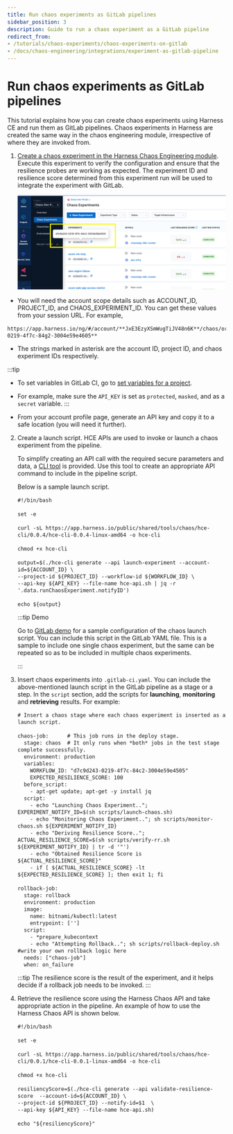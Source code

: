 ```yaml
---
title: Run chaos experiments as GitLab pipelines
sidebar_position: 3
description: Guide to run a chaos experiment as a GitLab pipeline
redirect_from:
- /tutorials/chaos-experiments/chaos-experiments-on-gitlab
- /docs/chaos-engineering/integrations/experiment-as-gitlab-pipeline
---
```


# Run chaos experiments as GitLab pipelines

This tutorial explains how you can create chaos experiments using Harness CE and run them as GitLab pipelines. Chaos experiments in Harness are created the same way in the chaos engineering module, irrespective of where they are invoked from.

1. [Create a chaos experiment in the Harness Chaos Engineering module](/docs/chaos-engineering/use-harness-ce/experiments/create-experiments). Execute this experiment to verify the configuration and ensure that the resilience probes are working as expected. The experiment ID and resilience score determined from this experiment run will be used to integrate the experiment with GitLab.

   ![chaos experiment with ID and resilience score](./static/chaos-experiments-with-id.png)

- You will need the account scope details such as ACCOUNT_ID, PROJECT_ID, and CHAOS_EXPERIMENT_ID. You can get these values from your session URL.
For example,

```
https://app.harness.io/ng/#/account/**JxE3EzyXSmWugTiJV48n6K**/chaos/orgs/default/projects/**default_project**/experiments/**d7c9d243-0219-4f7c-84g2-3004e59e4605**
```

- The strings marked in asterisk are the account ID, project ID, and chaos experiment IDs respectively.

:::tip
- To set variables in GitLab CI, go to [set variables for a project](https://docs.gitlab.com/ee/ci/variables/?_gl=1*ysqeh0*_ga*MTc2NzQ4NTYwLjE2NjQ4MDQ0NjI.*_ga_ENFH3X7M5Y*MTY4MDE0MTE5NC42LjEuMTY4MDE0NDgxNS4wLjAuMA..#for-a-project).
- For example, make sure the `API_KEY` is set as `protected`,  `masked`, and as a `secret` variable.
:::

- From your account profile page, generate an API key and copy it to a safe location (you will need it further).

2. Create a launch script. HCE APIs are used to invoke or launch a chaos experiment from the pipeline.

   To simplify creating an API call with the required secure parameters and data, a [CLI tool](https://app.harness.io/public/shared/tools/chaos/hce-cli/0.0.4/hce-cli-0.0.4-linux-amd64) is provided. Use this tool to create an appropriate API command to include in the pipeline script.

   Below is a sample launch script.

   ```
   #!/bin/bash

   set -e

   curl -sL https://app.harness.io/public/shared/tools/chaos/hce-cli/0.0.4/hce-cli-0.0.4-linux-amd64 -o hce-cli

   chmod +x hce-cli

   output=$(./hce-cli generate --api launch-experiment --account-id=${ACCOUNT_ID} \
   --project-id ${PROJECT_ID} --workflow-id ${WORKFLOW_ID} \
   --api-key ${API_KEY} --file-name hce-api.sh | jq -r '.data.runChaosExperiment.notifyID')

   echo ${output}
   ```

   :::tip Demo

   Go to [GitLab demo](https://gitlab.com/ksatchit/hce-gitlab-integration-demo) for a sample configuration of the chaos launch script. You can include this script in the GitLab YAML file.
   This is a sample to include one single chaos experiment, but the same can be repeated so as to be included in multiple chaos experiments.

   :::


3. Insert chaos experiments into `.gitlab-ci.yaml`. You can include the above-mentioned launch script in the GitLab pipeline as a stage or a step. In the `script` section, add the scripts for **launching**, **monitoring** and **retrieving** results. For example:

   ```
   # Insert a chaos stage where each chaos experiment is inserted as a launch script.

   chaos-job:      # This job runs in the deploy stage.
     stage: chaos  # It only runs when *both* jobs in the test stage complete successfully.
     environment: production
     variables:
       WORKFLOW_ID: "d7c9d243-0219-4f7c-84c2-3004e59e4505"
       EXPECTED_RESILIENCE_SCORE: 100
     before_script:
       - apt-get update; apt-get -y install jq
     script:
       - echo "Launching Chaos Experiment.."; EXPERIMENT_NOTIFY_ID=$(sh scripts/launch-chaos.sh)
       - echo "Monitoring Chaos Experiment.."; sh scripts/monitor-chaos.sh ${EXPERIMENT_NOTIFY_ID}
       - echo "Deriving Resilience Score.."; ACTUAL_RESILIENCE_SCORE=$(sh scripts/verify-rr.sh ${EXPERIMENT_NOTIFY_ID} | tr -d '"')
       - echo "Obtained Resilience Score is ${ACTUAL_RESILIENCE_SCORE}"
       - if [ ${ACTUAL_RESILIENCE_SCORE} -lt ${EXPECTED_RESILIENCE_SCORE} ]; then exit 1; fi

   rollback-job:
     stage: rollback
     environment: production
     image:
       name: bitnami/kubectl:latest
       entrypoint: ['']
     script:
       - *prepare_kubecontext
       - echo "Attempting Rollback.."; sh scripts/rollback-deploy.sh  #write your own rollback logic here
     needs: ["chaos-job"]
     when: on_failure
   ```

   :::tip
   The resilience score is the result of the experiment, and it helps decide if a rollback job needs to be invoked.
   :::

4. Retrieve the resilience score using the Harness Chaos API and take appropriate action in the pipeline. An example of how to use the Harness Chaos API is shown below.

   ```
   #!/bin/bash

   set -e

   curl -sL https://app.harness.io/public/shared/tools/chaos/hce-cli/0.0.1/hce-cli-0.0.1-linux-amd64 -o hce-cli

   chmod +x hce-cli

   resiliencyScore=$(./hce-cli generate --api validate-resilience-score  --account-id=${ACCOUNT_ID} \
   --project-id ${PROJECT_ID} --notify-id=$1  \
   --api-key ${API_KEY} --file-name hce-api.sh)

   echo "${resiliencyScore}"
   ```
